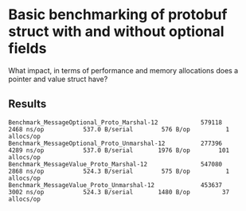 # Basic benchmarking of protobuf struct with and without optional fields
What impact, in terms of performance and memory allocations does a pointer and value struct have?

## Results
```
Benchmark_MessageOptional_Proto_Marshal-12      	  579118	      2468 ns/op	       537.0 B/serial	     576 B/op	       1 allocs/op
Benchmark_MessageOptional_Proto_Unmarshal-12    	  277396	      4289 ns/op	       537.0 B/serial	    1976 B/op	     101 allocs/op
Benchmark_MessageValue_Proto_Marshal-12         	  547080	      2868 ns/op	       524.3 B/serial	     575 B/op	       1 allocs/op
Benchmark_MessageValue_Proto_Unmarshal-12       	  453637	      3002 ns/op	       524.3 B/serial	    1480 B/op	      37 allocs/op
```